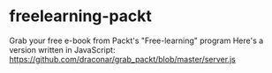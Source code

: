 # freelearning-packt
Grab your free e-book from Packt's "Free-learning" program
Here's a version written in JavaScript: https://github.com/draconar/grab_packt/blob/master/server.js
